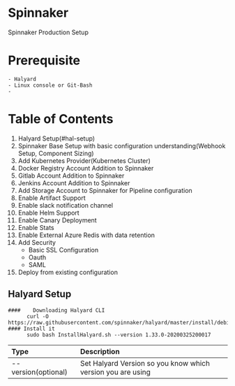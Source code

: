 # Spinnaker
Spinnaker Production Setup

# Prerequisite
    - Halyard
    - Linux console or Git-Bash
    - 
# Table of Contents
 1. Halyard Setup(#hal-setup)
 2. Spinnaker Base Setup with basic configuration understanding(Webhook Setup, Component Sizing)
 3. Add Kubernetes Provider(Kubernetes Cluster)
 4. Docker Registry Account Addition to Spinnaker
 5. Gitlab Account Addition to Spinnaker  
 6. Jenkins Account Addition to Spinnaker  
 7. Add Storage Account to Spinnaker for Pipeline configuration
 8. Enable Artifact Support
 9. Enable slack notification channel
 10. Enable Helm Support
 11. Enable Canary Deployment
 12. Enable Stats
 13. Enable External Azure Redis with data retention
 14. Add Security
      - Basic SSL Configuration
      - Oauth
      - SAML
 15. Deploy from existing configuration    

##  Halyard Setup <a name="hal-setup"></a>

    ####	Downloading Halyard CLI
          curl -O https://raw.githubusercontent.com/spinnaker/halyard/master/install/debian/InstallHalyard.sh
    #### Install it
          sudo bash InstallHalyard.sh --version 1.33.0-20200325200017
      
| Type | Description |
|:----|:-----------|
|--version(optional)| Set Halyard Version so you know which version you are using |

###
